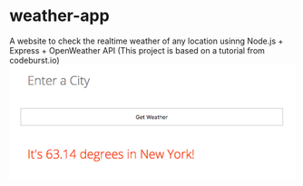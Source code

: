 # weather-app
A website to check the realtime weather of any location usinng Node.js + Express + OpenWeather API
(This project is based on a tutorial from codeburst.io)
![Alt text](/test.png?raw=true "Title")
